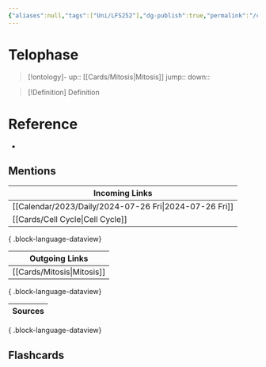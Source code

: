 ```yaml
---
{"aliases":null,"tags":["Uni/LFS252"],"dg-publish":true,"permalink":"/cards/telophase/","dgPassFrontmatter":true}
---
```


# Telophase

> [!ontology]-
> up:: [[Cards/Mitosis\|Mitosis]]
> jump:: 
> down:: 

> [!Definition] Definition

# Reference

- 

## Mentions

| Incoming Links                                            |
| --------------------------------------------------------- |
| [[Calendar/2023/Daily/2024-07-26 Fri\|2024-07-26 Fri]] |
| [[Cards/Cell Cycle\|Cell Cycle]]                       |

{ .block-language-dataview}

| Outgoing Links                |
| ----------------------------- |
| [[Cards/Mitosis\|Mitosis]] |

{ .block-language-dataview}

| Sources |
| ------- |

{ .block-language-dataview}

## Flashcards